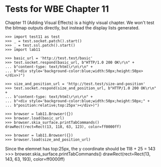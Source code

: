 Tests for WBE Chapter 11
========================

Chapter 11 (Adding Visual Effects) is a highly visual chapter. We won't
test the bitmap outputs directly, but instead the display lists generated.

    >>> import test11 as test
    >>> _ = test.socket.patch().start()
    >>> _ = test.ssl.patch().start()
    >>> import lab11

    >>> basic_url = 'http://test.test/basic'
    >>> test.socket.respond(basic_url, b"HTTP/1.0 200 OK\r\n" +
    ... b"content-type: text/html\r\n\r\n" +
    ... b"<div style='background-color:blue;width:50px;height:50px></div>)")

    >>> size_and_position_url = 'http://test.test/size-and-position'
    >>> test.socket.respond(size_and_position_url, b"HTTP/1.0 200 OK\r\n" +
    ... b"content-type: text/html\r\n\r\n" +
    ... b"<div style='background-color:blue;width:50px;height:50px;" +
    ... b"position:relative;top:25px'></div>)")

    >>> browser = lab11.Browser({})
    >>> browser.load(basic_url)
    >>> browser.skia_surface.printTabCommands()
    drawRect(rect=Rect(13, 118, 63, 123), color=ff0000ff)

    >>> browser = lab11.Browser({})
    >>> browser.load(size_and_position_url)

Since the elemnet has top:25px, the y coordinate should be 118 + 25 = 143
    >>> browser.skia_surface.printTabCommands()
    drawRect(rect=Rect(13, 143, 63, 193), color=ff0000ff)
